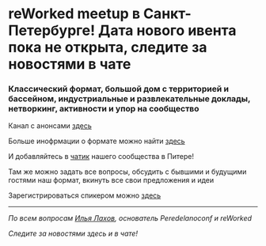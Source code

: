 # **reWorked meetup** в Санкт-Петербурге! Дата нового ивента пока не открыта, следите за новостями в чате

### Классический формат, большой дом с территорией и бассейном, индустриальные и развлекательные доклады, нетворкинг, активности и упор на сообщество

Канал с анонсами [здесь](https://t.me/reworkedconf)

Больше инофрмации о формате можно найти [здесь](/./confs/standard.md)

И добавляйтесь в [чатик]( https://t.me/piter_meetup) нашего сообщества в Питере! 

Там же можно задать все вопросы, обсудить с бывшими и будущими гостями наш формат, вкинуть все свои предложения и идеи

Зарегистрироваться спикером можно [здесь](/./guides/tech-speech.md)

---

_По всем вопросам [Илья Лахов](https://t.me/ilakhov), основатель Peredelanoconf и reWorked_

_Следите за новостями здесь и в чате!_
